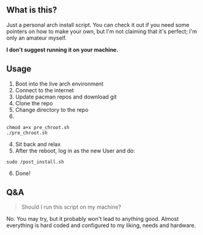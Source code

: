 ## What is this?
Just a personal arch install script. You can check it out if you need some pointers on how to make your own, but I'm not claiming that it's perfect; I'm only an amateur myself.

**I don't suggest running it on your machine.**

## Usage
1. Boot into the live arch environment
2. Connect to the internet
3. Update pacman repos and download git
4. Clone the repo
5. Change directory to the repo
6. 
```
chmod a+x pre_chroot.sh
./pre_chroot.sh
```
4. Sit back and relax
5. After the reboot, log in as the new User and do:
```
sudo /post_install.sh
```
6. Done!

## Q&A
> Should I run this script on my machine?

No. You may try, but it probably won't lead to anything good. Almost everything is hard coded and configured to my liking, needs and hardware.
